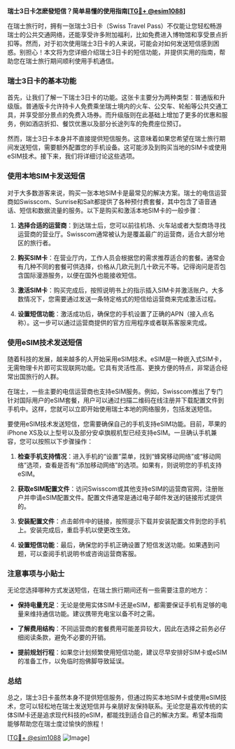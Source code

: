 **瑞士3日卡怎麽發短信？简单易懂的使用指南[[TG💪+ @esim1088](https://t.me/s/esim1088)]**

在瑞士旅行时，拥有一张瑞士3日卡（Swiss Travel Pass）不仅能让您轻松畅游瑞士的公共交通网络，还能享受许多附加福利，比如免费进入博物馆和享受景点折扣等。然而，对于初次使用瑞士3日卡的人来说，可能会对如何发送短信感到困惑。别担心！本文将为您详细介绍瑞士3日卡的短信功能，并提供实用的指南，帮助您在瑞士旅行期间顺利使用手机通信。

### 瑞士3日卡的基本功能

首先，让我们了解一下瑞士3日卡的功能。这张卡主要分为两种类型：普通版和升级版。普通版卡允许持卡人免费乘坐瑞士境内的火车、公交车、轮船等公共交通工具，并享受部分景点的免费入场券。而升级版则在此基础上增加了更多的优惠和服务，例如酒店折扣、餐饮优惠以及部分长途列车的免费座位预订。

然而，瑞士3日卡本身并不直接提供短信服务。这意味着如果您希望在瑞士旅行期间发送短信，需要额外配置您的手机设备。这可能涉及到购买当地的SIM卡或使用eSIM技术。接下来，我们将详细讨论这些选项。

### 使用本地SIM卡发送短信

对于大多数游客来说，购买一张本地SIM卡是最常见的解决方案。瑞士的电信运营商如Swisscom、Sunrise和Salt都提供了各种预付费套餐，其中包含了语音通话、短信和数据流量的服务。以下是购买和激活本地SIM卡的一般步骤：

1. **选择合适的运营商**：到达瑞士后，您可以前往机场、火车站或者大型商场寻找运营商的营业厅。Swisscom通常被认为是覆盖最广的运营商，适合大部分地区的旅行者。
   
2. **购买SIM卡**：在营业厅内，工作人员会根据您的需求推荐适合的套餐。通常会有几种不同的套餐可供选择，价格从几欧元到几十欧元不等。记得询问是否包含国际漫游服务，以便在国外也能接收短信。

3. **激活SIM卡**：购买完成后，按照说明书上的指示插入SIM卡并激活账户。大多数情况下，您需要通过发送一条特定格式的短信给运营商来完成激活过程。

4. **设置短信功能**：激活成功后，确保您的手机设置了正确的APN（接入点名称）。这一步可以通过运营商提供的官方应用程序或者联系客服来完成。

### 使用eSIM技术发送短信

随着科技的发展，越来越多的人开始采用eSIM技术。eSIM是一种嵌入式SIM卡，无需物理卡片即可实现联网功能。它具有灵活性高、更换方便的特点，非常适合经常出国旅行的人群。

在瑞士，一些主要的电信运营商也支持eSIM服务。例如，Swisscom推出了专门针对国际用户的eSIM套餐，用户可以通过扫描二维码在线注册并下载配置文件到手机中。这样，您就可以立即开始使用瑞士本地的网络服务，包括发送短信。

要使用eSIM技术发送短信，您需要确保自己的手机支持eSIM功能。目前，苹果的iPhone XS及以上型号以及部分安卓旗舰机型已经支持eSIM。一旦确认手机兼容，您可以按照以下步骤操作：

1. **检查手机支持情况**：进入手机的“设置”菜单，找到“蜂窝移动网络”或“移动网络”选项，查看是否有“添加移动网络”的选项。如果有，则说明您的手机支持eSIM。

2. **获取eSIM配置文件**：访问Swisscom或其他支持eSIM的运营商官网，注册账户并申请eSIM配置文件。配置文件通常是通过电子邮件发送的链接形式提供的。

3. **安装配置文件**：点击邮件中的链接，按照提示下载并安装配置文件到您的手机上。安装完成后，重启手机以使更改生效。

4. **设置短信功能**：最后，确保您的手机正确设置了短信发送功能。如果遇到问题，可以查阅手机说明书或咨询运营商客服。

### 注意事项与小贴士

无论您选择哪种方式发送短信，在瑞士旅行期间还有一些需要注意的地方：

- **保持电量充足**：无论是使用实体SIM卡还是eSIM，都需要保证手机有足够的电量来维持通信功能。建议携带充电宝以备不时之需。
  
- **了解费用结构**：不同运营商的套餐费用可能差异较大，因此在选择之前务必仔细阅读条款，避免不必要的开销。

- **提前规划行程**：如果您计划频繁使用短信功能，建议尽早安排好SIM卡或eSIM的准备工作，以免临时抱佛脚导致延误。

### 总结

总之，瑞士3日卡虽然本身不提供短信服务，但通过购买本地SIM卡或使用eSIM技术，您可以轻松地在瑞士发送短信并与亲朋好友保持联系。无论您是喜欢传统的实体SIM卡还是追求现代科技的eSIM，都能找到适合自己的解决方案。希望本指南能够帮助您在瑞士度过愉快的旅程！

[[TG💪+ @esim1088](https://t.me/s/esim1088) ![Image](https://i.postimg.cc/4NQfJmqS/Snipaste-2025-05-13-00-14-12.png)]